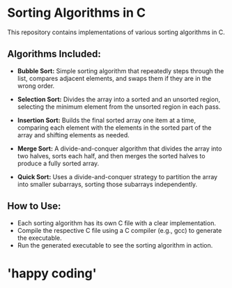 # Sorting Algorithms in C

This repository contains implementations of various sorting algorithms in C.

## Algorithms Included:

- **Bubble Sort:** Simple sorting algorithm that repeatedly steps through the list, compares adjacent elements, and swaps them if they are in the wrong order.

- **Selection Sort:** Divides the array into a sorted and an unsorted region, selecting the minimum element from the unsorted region in each pass.

- **Insertion Sort:** Builds the final sorted array one item at a time, comparing each element with the elements in the sorted part of the array and shifting elements as needed.

- **Merge Sort:** A divide-and-conquer algorithm that divides the array into two halves, sorts each half, and then merges the sorted halves to produce a fully sorted array.

- **Quick Sort:** Uses a divide-and-conquer strategy to partition the array into smaller subarrays, sorting those subarrays independently.

## How to Use:

- Each sorting algorithm has its own C file with a clear implementation.
- Compile the respective C file using a C compiler (e.g., gcc) to generate the executable.
- Run the generated executable to see the sorting algorithm in action.

# 'happy coding'


